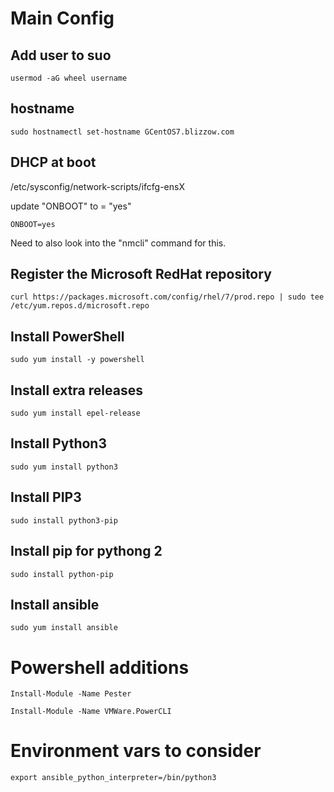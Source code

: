 # Main Config
## Add user to suo
```usermod -aG wheel username```

## hostname
```sudo hostnamectl set-hostname GCentOS7.blizzow.com```

## DHCP at boot
/etc/sysconfig/network-scripts/ifcfg-ensX

update "ONBOOT" to = "yes"

```ONBOOT=yes```

Need to also look into the "nmcli" command for this. 

## Register the Microsoft RedHat repository
```curl https://packages.microsoft.com/config/rhel/7/prod.repo | sudo tee /etc/yum.repos.d/microsoft.repo```

## Install PowerShell
```sudo yum install -y powershell```

## Install extra releases
```sudo yum install epel-release```

## Install Python3
```sudo yum install python3```

## Install PIP3
```sudo install python3-pip```

## Install pip for pythong 2
```sudo install python-pip```

## Install ansible
```sudo yum install ansible```

# Powershell additions
```Install-Module -Name Pester```

```Install-Module -Name VMWare.PowerCLI```

# Environment vars to consider
```export ansible_python_interpreter=/bin/python3```